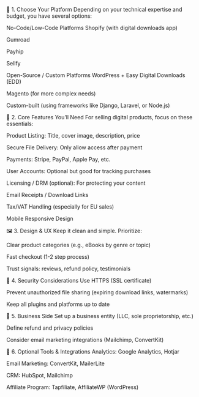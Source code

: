 🔧 1. Choose Your Platform
Depending on your technical expertise and budget, you have several options:

No-Code/Low-Code Platforms
Shopify (with digital downloads app)

Gumroad

Payhip

Sellfy

Open-Source / Custom Platforms
WordPress + Easy Digital Downloads (EDD)

Magento (for more complex needs)

Custom-built (using frameworks like Django, Laravel, or Node.js)

🛒 2. Core Features You’ll Need
For selling digital products, focus on these essentials:

Product Listing: Title, cover image, description, price

Secure File Delivery: Only allow access after payment

Payments: Stripe, PayPal, Apple Pay, etc.

User Accounts: Optional but good for tracking purchases

Licensing / DRM (optional): For protecting your content

Email Receipts / Download Links

Tax/VAT Handling (especially for EU sales)

Mobile Responsive Design

🖼️ 3. Design & UX
Keep it clean and simple. Prioritize:

Clear product categories (e.g., eBooks by genre or topic)

Fast checkout (1-2 step process)

Trust signals: reviews, refund policy, testimonials

🔐 4. Security Considerations
Use HTTPS (SSL certificate)

Prevent unauthorized file sharing (expiring download links, watermarks)

Keep all plugins and platforms up to date

💼 5. Business Side
Set up a business entity (LLC, sole proprietorship, etc.)

Define refund and privacy policies

Consider email marketing integrations (Mailchimp, ConvertKit)

🧰 6. Optional Tools & Integrations
Analytics: Google Analytics, Hotjar

Email Marketing: ConvertKit, MailerLite

CRM: HubSpot, Mailchimp

Affiliate Program: Tapfiliate, AffiliateWP (WordPress)